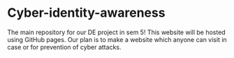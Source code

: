 # Cyber-identity-awareness
The main repository for our DE project in sem 5! This website will be hosted using GitHub pages. Our plan is to make a website which anyone can visit in case or for prevention of cyber attacks.
